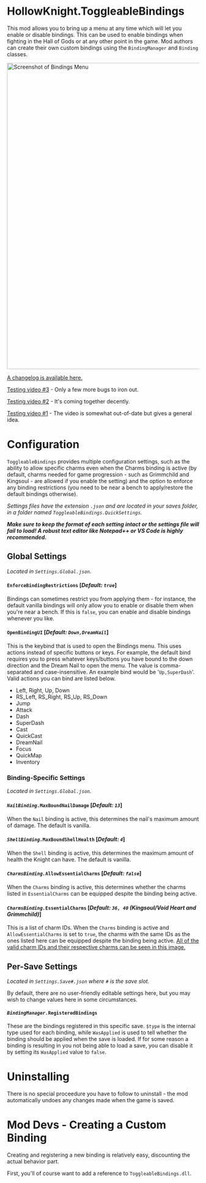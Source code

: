 # HollowKnight.ToggleableBindings
This mod allows you to bring up a menu at any time which will let you enable or disable bindings. This can be used to enable bindings when fighting in the Hall of Gods or at any other point in the game. Mod authors can create their own custom bindings using the `BindingManager` and `Binding` classes.

<img title="Screenshot of Bindings Menu" src="https://share.wildbook.me/j8VwOP3hvr3e7DKi.jpg" width="800"/>

[A changelog is available here.](./CHANGELOG.md)

[Testing video #3](https://youtu.be/vFd8THRPUGc) - Only a few more bugs to iron out.

[Testing video #2](https://www.youtube.com/watch?v=mbTqIC7KFvY) - It's coming together decently.

[Testing video #1](https://youtu.be/1n8NwYg6ZK4) - The video is somewhat out-of-date but gives a general idea.

# Configuration
`ToggleableBindings` provides multiple configuration settings, such as the ability to allow specific charms even when the Charms binding is active (by default, charms needed for game progression - such as Grimmchild and Kingsoul - are allowed if you enable the setting) and the option to enforce any binding restrictions (you need to be near a bench to apply/restore the default bindings otherwise).

_Settings files have the extension `.json` and are located in your saves folder, in a folder named `ToggleableBindings.QuickSettings`._

***Make sure to keep the format of each setting intact or the settings file will fail to load! A robust text editor like Notepad++ or VS Code is highly recommended.***

## Global Settings
*Located in `Settings.Global.json`.*

#### **`EnforceBindingRestrictions`** [_Default: `true`_]
Bindings can sometimes restrict you from applying them - for instance, the default vanilla bindings will only allow you to enable or disable them when you're near a bench. If this is `false`, you can enable and disable bindings whenever you like.

#### **`OpenBindingUI`** [_Default: `Down,DreamNail`_]
This is the keybind that is used to open the Bindings menu. This uses actions instead of specific buttons or keys. For example, the default bind requires you to press whatever keys/buttons you have bound to the down direction and the Dream Nail to open the menu. The value is comma-separated and case-insensitive. An example bind would be '`Up,SuperDash`'. Valid actions you can bind are listed below.
* Left, Right, Up, Down
* RS_Left, RS_Right, RS_Up, RS_Down
* Jump
* Attack
* Dash
* SuperDash
* Cast
* QuickCast
* DreamNail
* Focus
* QuickMap
* Inventory

### Binding-Specific Settings
*Located in `Settings.Global.json`.*

#### *`NailBinding.`***`MaxBoundNailDamage`** [_Default: `13`_]
When the `Nail` binding is active, this determines the nail's maximum amount of damage. The default is vanilla.

#### *`ShellBinding.`***`MaxBoundShellHealth`** [_Default: `4`_]
When the `Shell` binding is active, this determines the maximum amount of health the Knight can have. The default is vanilla.

#### *`CharmsBinding.`***`AllowEssentialCharms`** [_Default: `false`_]
When the `Charms` binding is active, this determines whether the charms listed in `EssentialCharms` can be equipped despite the binding being active.

#### *`CharmsBinding.`***`EssentialCharms`** [_Default: `36, 40` (Kingsoul/Void Heart and Grimmchild)_]
This is a list of charm IDs. When the `Charms` binding is active and `AllowEssentialCharms` is set to `true`, the charms with the same IDs as the ones listed here can be equipped despite the binding being active. [All of the valid charm IDs and their respective charms can be seen in this image.](https://cdn.discordapp.com/attachments/462200562620825600/548520742246154260/charmID.png)

## Per-Save Settings
*Located in `Settings.Save#.json` where `#` is the save slot.*

By default, there are no user-friendly editable settings here, but you may wish to change values here in some circumstances.

#### *`BindingManager.`***`RegisteredBindings`**
These are the bindings registered in this specific save. `$type` is the internal type used for each binding, while `WasApplied` is used to tell whether the binding should be applied when the save is loaded. If for some reason a binding is resulting in you not being able to load a save, you can disable it by setting its `WasApplied` value to `false`.

# Uninstalling
There is no special proceedure you have to follow to uninstall - the mod automatically undoes any changes made when the game is saved.

# Mod Devs - Creating a Custom Binding
Creating and registering a new binding is relatively easy, discounting the actual behavior part.

First, you'll of course want to add a reference to `ToggleableBindings.dll`.